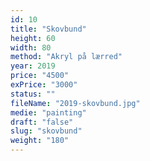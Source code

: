 ```yaml
---
id: 10
title: "Skovbund"
height: 60
width: 80
method: "Akryl på lærred"
year: 2019
price: "4500"
exPrice: "3000"
status: ""
fileName: "2019-skovbund.jpg"
medie: "painting"
draft: "false"
slug: "skovbund"
weight: "180"
---
```

